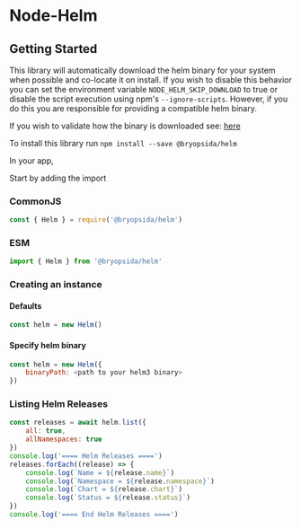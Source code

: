 # Node-Helm

## Getting Started

This library will automatically download the helm binary for your system when possible and co-locate it on install. If you wish to disable this behavior you can set the environment variable `NODE_HELM_SKIP_DOWNLOAD` to true or disable the script execution using npm's `--ignore-scripts`. However, if you do this you are responsible for providing a compatible helm binary.

If you wish to validate how the binary is downloaded see: [here](https://raw.githubusercontent.com/bryopsida/node-helm/main/scripts/fetchHelmBinary.js)

To install this library run `npm install --save @bryopsida/helm`

In your app, 

Start by adding the import
### CommonJS
``` javascript 
const { Helm } = require('@bryopsida/helm')
```

### ESM
``` javascript
import { Helm } from '@bryopsida/helm'
```

### Creating an instance

#### Defaults
``` javascript
const helm = new Helm()
```

#### Specify helm binary
``` javascript
const helm = new Helm({
    binaryPath: <path to your helm3 binary>
})
```

### Listing Helm Releases
``` javascript
const releases = await helm.list({
    all: true,
    allNamespaces: true
})
console.log('==== Helm Releases ====')
releases.forEach((release) => {
    console.log(`Name = ${release.name}`)
    console.log(`Namespace = ${release.namespace}`)
    console.log(`Chart = ${release.chart}`)
    console.log(`Status = ${release.status}`)
})
console.log('==== End Helm Releases ====')
```